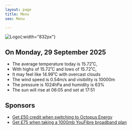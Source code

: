 ```yaml
---
layout: page
title: Menu
seo: Menu

---
```


![Logo](/images/logo.jpg){:width="832px"}

<!-- weather_marker starts -->
## On Monday, 29 September 2025

- The average temperature today is 15.72˚C,
- With highs of 15.72˚C and lows of 15.72˚C,
- It may feel like 14.99˚C with overcast clouds
- The wind speed is 0.54m/s and visibility is 10000m
- The pressure is 1024hPa and humidity is 63%
- The sun will rise at 06:05 and set at 17:51

<!-- weather_marker ends -->

## Sponsors

- [Get £50 credit when switching to Octopus Energy](https://bit.ly/3oD1nnS)
- [Get £75 when taking a 1000mb YouFibre broadband plan](https://aklam.io/91zWhU?)

